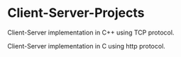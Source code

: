 # Client-Server-Projects

Client-Server implementation in C++ using TCP protocol.

Client-Server implementation in C using http protocol.
